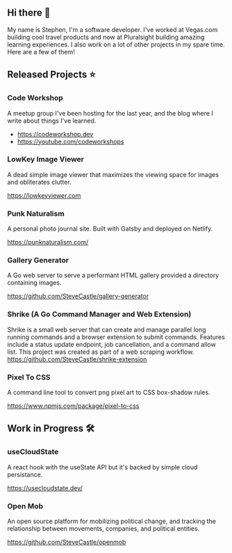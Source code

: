 ## Hi there 👋
My name is Stephen, I'm a software developer. I've worked at Vegas.com building cool travel products and now at Pluralsight building amazing learning experiences. I also work on a lot of other projects in my spare time. Here are a few of them!



## Released Projects ⭐️

### Code Workshop

A meetup group I've been hosting for the last year, and the blog where I write about things I've learned.

* https://codeworkshop.dev
* https://youtube.com/codeworkshops


### LowKey Image Viewer

A dead simple image viewer that maximizes the viewing space for images and obliterates clutter.

https://lowkeyviewer.com

### Punk Naturalism

A personal photo journal site. Built with Gatsby and deployed on Netlify.

https://punknaturalism.com/

### Gallery Generator

A Go web server to serve a performant HTML gallery provided a directory containing images.

https://github.com/SteveCastle/gallery-generator

### Shrike (A Go Command Manager and Web Extension)
Shrike is a small web server that can create and manage parallel long running commands and a browser extension to submit commands. Features include a status update endpoint, job cancellation, and a command allow list. This project was created as part of a web scraping workflow.
https://github.com/SteveCastle/shrike-extension

### Pixel To CSS

A command line tool to convert png pixel art to CSS box-shadow rules.

https://www.npmjs.com/package/pixel-to-css

## Work in Progress 🛠

### useCloudState

A react hook with the useState API but it's backed by simple cloud persistance.

https://usecloudstate.dev/

### Open Mob

An open source platform for mobilizing political change, and tracking the relationship between movements, companies, and political entities.

https://github.com/SteveCastle/openmob
